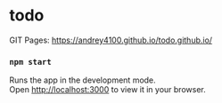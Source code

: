 # todo

GIT Pages: https://andrey4100.github.io/todo.github.io/



### `npm start`

Runs the app in the development mode.\
Open [http://localhost:3000](http://localhost:3000) to view it in your browser.